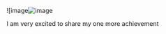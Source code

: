 ![image![image](https://github.com/user-attachments/assets/3c12d4c3-d506-4c26-997d-cb23bb8dcad4)


I am very excited to share my one more achievement
